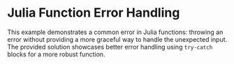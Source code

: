 # Julia Function Error Handling
This example demonstrates a common error in Julia functions: throwing an error without providing a more graceful way to handle the unexpected input.  The provided solution showcases better error handling using `try-catch` blocks for a more robust function.